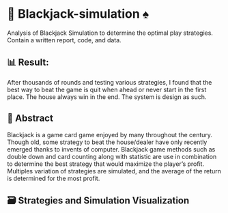 # :game_die: Blackjack-simulation ♠️
Analysis of Blackjack Simulation to determine the optimal play strategies. Contain a written report, code, and data.

## :bar_chart: Result: 
After thousands of rounds and testing various strategies, I found that the best way to beat the game is quit when ahead or never start in the first place. The house always win in the end. The system is design as such. 

## :bookmark_tabs: Abstract
Blackjack is a game card game enjoyed by many throughout the century. Though old, some strategy to
beat the house/dealer have only recently emerged thanks to invents of computer. Blackjack game
methods such as double down and card counting along with statistic are use in combination to
determine the best strategy that would maximize the player’s profit. Multiples variation of strategies are
simulated, and the average of the return is determined for the most profit.

## :card_file_box: Strategies and Simulation Visualization
